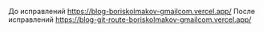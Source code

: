 До исправлений https://blog-boriskolmakov-gmailcom.vercel.app/
После исправлений https://blog-git-route-boriskolmakov-gmailcom.vercel.app/
